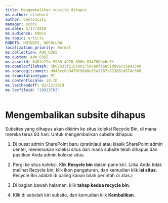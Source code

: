 ```yaml
---
title: Mengembalikan subsite dihapus
ms.author: stevhord
author: bentoncity
manager: scotv
ms.date: 5/17/2018
ms.audience: Admin
ms.topic: article
ROBOTS: NOINDEX, NOFOLLOW
localization_priority: Normal
ms.collection: Adm_O365
ms.custom: Adm_O365
ms.assetid: 646fe22b-9980-4970-800b-034788de0c7f
ms.openlocfilehash: 3b02633f2156801758c80f16851d096c15a41340
ms.sourcegitcommit: dd43cc0a9470f98b8ef2a3787c823801d674c666
ms.translationtype: MT
ms.contentlocale: id-ID
ms.lasthandoff: 02/12/2019
ms.locfileid: "29923763"
---
```

# <a name="restore-a-deleted-subsite"></a>Mengembalikan subsite dihapus

Subsites yang dihapus akan dikirim ke situs koleksi Recycle Bin, di mana mereka terus 93 hari. Untuk mengembalikan subsite dihapus:
  
1. Di pusat admin SharePoint baru (pratinjau) atau klasik SharePoint admin center, menemukan koleksi situs dari mana subsite telah dihapus dan pastikan Anda admin koleksi situs. 
    
2. Pergi ke situs koleksi. Klik **Recycle bin** dalam pane kiri. (Jika Anda tidak melihat Recycle bin, klik ikon pengaturan, dan kemudian klik **isi situs**. Recycle Bin adalah di paling kanan bilah perintah di atas.)
    
3. Di bagian bawah halaman, klik **tahap kedua recycle bin**.
    
4. Klik di sebelah kiri subsite, dan kemudian klik **Kembalikan**.
    

